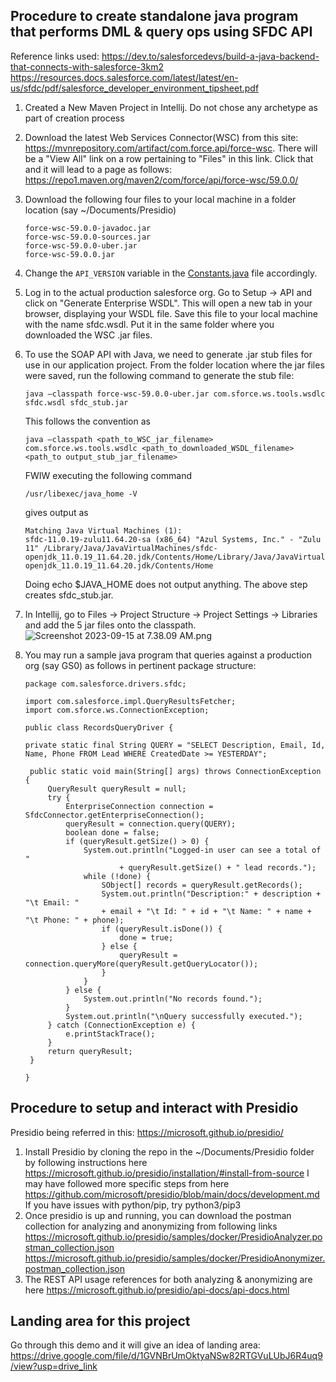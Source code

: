 ## Procedure to create standalone java program that performs DML & query ops using SFDC API

Reference links used:
https://dev.to/salesforcedevs/build-a-java-backend-that-connects-with-salesforce-3km2
https://resources.docs.salesforce.com/latest/latest/en-us/sfdc/pdf/salesforce_developer_environment_tipsheet.pdf

1. Created a New Maven Project in Intellij. Do not chose any archetype as part of creation process
2. Download the latest Web Services Connector(WSC) from this site: https://mvnrepository.com/artifact/com.force.api/force-wsc. There will be a "View All" link on a row pertaining to "Files" in this link. Click that and it will lead to a page as follows: https://repo1.maven.org/maven2/com/force/api/force-wsc/59.0.0/
3. Download the following four files to your local machine in a folder location (say ~/Documents/Presidio) 
    ```
    force-wsc-59.0.0-javadoc.jar
    force-wsc-59.0.0-sources.jar
    force-wsc-59.0.0-uber.jar
    force-wsc-59.0.0.jar
    ```
4. Change the `API_VERSION` variable in the [Constants.java](src/main/java/com/salesforce/impl/Constants.java) file accordingly.
5. Log in to the actual production salesforce org. Go to Setup -> API and click on "Generate Enterprise WSDL". This will open a new tab in your browser, displaying your WSDL file. Save this file to your local machine with the name sfdc.wsdl. Put it in the same folder where you downloaded the WSC .jar files. 
6. To use the SOAP API with Java, we need to generate .jar stub files for use in our application project. From the folder location where the jar files were saved, run the following command to generate the stub file:
   ```
   java –classpath force-wsc-59.0.0-uber.jar com.sforce.ws.tools.wsdlc sfdc.wsdl sfdc_stub.jar
   ```
   
   This follows the convention as
   ```
   java –classpath <path_to_WSC_jar_filename> com.sforce.ws.tools.wsdlc <path_to_downloaded_WSDL_filename> <path_to output_stub_jar_filename>
   ```
   
   FWIW executing the following command
   ```
   /usr/libexec/java_home -V
   ```
   
   gives output as <br />
   ```
   Matching Java Virtual Machines (1):
   sfdc-11.0.19-zulu11.64.20-sa (x86_64) "Azul Systems, Inc." - "Zulu 11" /Library/Java/JavaVirtualMachines/sfdc-openjdk_11.0.19_11.64.20.jdk/Contents/Home/Library/Java/JavaVirtualMachines/sfdc-openjdk_11.0.19_11.64.20.jdk/Contents/Home
   ```
   Doing echo $JAVA_HOME does not output anything. The above step creates sfdc_stub.jar. 
7. In Intellij, go to Files -> Project Structure -> Project Settings -> Libraries and add the 5 jar files onto the classpath.
![Screenshot 2023-09-15 at 7.38.09 AM.png](..%2F..%2F..%2FDesktop%2FScreenshot%202023-09-15%20at%207.38.09%20AM.png)
8. You may run a sample java program that queries against a production org (say GS0) as follows in pertinent package structure:
   ```
   package com.salesforce.drivers.sfdc;
   
   import com.salesforce.impl.QueryResultsFetcher;
   import com.sforce.ws.ConnectionException;
   
   public class RecordsQueryDriver {
   
   private static final String QUERY = "SELECT Description, Email, Id, Name, Phone FROM Lead WHERE CreatedDate >= YESTERDAY";
   
    public static void main(String[] args) throws ConnectionException {
        QueryResult queryResult = null;
        try {
            EnterpriseConnection connection = SfdcConnector.getEnterpriseConnection();
            queryResult = connection.query(QUERY);
            boolean done = false;
            if (queryResult.getSize() > 0) {
                System.out.println("Logged-in user can see a total of "
                        + queryResult.getSize() + " lead records.");
                while (!done) {
                    SObject[] records = queryResult.getRecords();
                    System.out.println("Description:" + description + "\t Email: "
                    + email + "\t Id: " + id + "\t Name: " + name + "\t Phone: " + phone);
                    if (queryResult.isDone()) {
                        done = true;
                    } else {
                        queryResult = connection.queryMore(queryResult.getQueryLocator());
                    }
                }
            } else {
                System.out.println("No records found.");
            }
            System.out.println("\nQuery successfully executed.");
        } catch (ConnectionException e) {
            e.printStackTrace();
        }
        return queryResult;
    }
   
   }

   ```

## Procedure to setup and interact with Presidio

Presidio being referred in this:
https://microsoft.github.io/presidio/

1. Install Presidio by cloning the repo in the ~/Documents/Presidio folder by following instructions here
   https://microsoft.github.io/presidio/installation/#install-from-source
   I may have followed more specific steps from here
   https://github.com/microsoft/presidio/blob/main/docs/development.md
   If you have issues with python/pip, try python3/pip3 
2. Once presidio is up and running, you can download the postman collection for analyzing and anonymizing from following links
   https://microsoft.github.io/presidio/samples/docker/PresidioAnalyzer.postman_collection.json
   https://microsoft.github.io/presidio/samples/docker/PresidioAnonymizer.postman_collection.json
3. The REST API usage references for both analyzing & anonymizing are here
   https://microsoft.github.io/presidio/api-docs/api-docs.html

## Landing area for this project
Go through this demo and it will give an idea of landing area:
https://drive.google.com/file/d/1GVNBrUmOktyaNSw82RTGVuLUbJ6R4uq9/view?usp=drive_link
